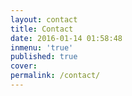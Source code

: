 ```yaml
---
layout: contact
title: Contact
date: 2016-01-14 01:58:48
inmenu: 'true'
published: true
cover:
permalink: /contact/
---
```

